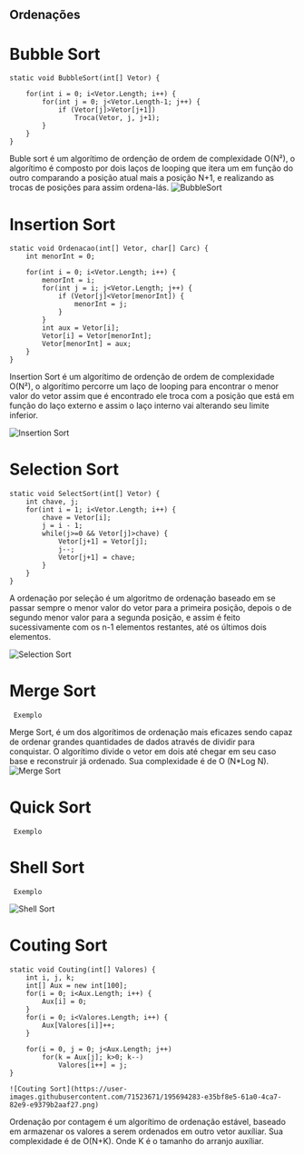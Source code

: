 ﻿## Ordenações

# Bubble Sort

	static void BubbleSort(int[] Vetor) {

	    for(int i = 0; i<Vetor.Length; i++) {
	        for(int j = 0; j<Vetor.Length-1; j++) {
	            if (Vetor[j]>Vetor[j+1])
	                Troca(Vetor, j, j+1);
	        }
	    }
	}
Buble sort é um algorítimo de ordenção de ordem de complexidade O(N²), o algorítimo é composto por dois laços de looping que itera um em função do outro comparando a posição atual mais a posição N+1, e realizando as trocas de posições para assim ordena-lás.
![BubbleSort](https://user-images.githubusercontent.com/71523671/195409233-5dc90cf1-8073-4487-8b8d-3ebb6666ec38.png)

# Insertion Sort

	static void Ordenacao(int[] Vetor, char[] Carc) {
		int menorInt = 0;

		for(int i = 0; i<Vetor.Length; i++) {
			menorInt = i;
			for(int j = i; j<Vetor.Length; j++) {
				if (Vetor[j]<Vetor[menorInt]) {
					menorInt = j;
				}
			}
			int aux = Vetor[i];
			Vetor[i] = Vetor[menorInt];
			Vetor[menorInt] = aux;
		}
	}

Insertion Sort é um algorítimo de ordenção de ordem de complexidade O(N²), o algorítimo percorre um laço de looping para encontrar o menor valor do vetor assim que é encontrado ele troca com a posição que está em função do laço externo e assim o laço interno vai alterando seu limite inferior.

![Insertion Sort](https://user-images.githubusercontent.com/71523671/195409268-2b8db607-e196-4e9f-926d-5617be9dcd46.png)

# Selection Sort

	static void SelectSort(int[] Vetor) {
		int chave, j;
		for(int i = 1; i<Vetor.Length; i++) {
			chave = Vetor[i];
			j = i - 1;
			while(j>=0 && Vetor[j]>chave) {
				Vetor[j+1] = Vetor[j];
				j--;			
				Vetor[j+1] = chave;
			}
		}					
	}
A ordenação por seleção é um algoritmo de ordenação baseado em se passar sempre o menor valor do vetor para a primeira posição, depois o de segundo menor valor para a segunda posição, e assim é feito sucessivamente com os n-1 elementos restantes, até os últimos dois elementos.

![Selection Sort](https://user-images.githubusercontent.com/71523671/195409329-61ae7c94-1860-4761-8a2e-b8ea2031f66d.png)

# Merge Sort

	 Exemplo
Merge Sort, é um dos algorítimos de ordenação mais eficazes sendo capaz de ordenar grandes quantidades de dados através de dividir para conquistar. O algorítimo divide o vetor em dois até chegar em seu caso base e reconstruir já ordenado. Sua complexidade é de O (N*Log N).
![Merge Sort](https://user-images.githubusercontent.com/71523671/195409353-abf182ce-f95f-4e55-a2ed-05d035fed6bc.png)

# Quick Sort

	 Exemplo
# Shell Sort

	 Exemplo
![Shell Sort](https://user-images.githubusercontent.com/71523671/195409449-ebdc7519-887d-4fe8-b3b1-d6363fd0e95a.png)

# Couting Sort

 	static void Couting(int[] Valores) {
		int i, j, k;
		int[] Aux = new int[100];
		for(i = 0; i<Aux.Length; i++) {
			Aux[i] = 0;
		}
		for(i = 0; i<Valores.Length; i++) {
			Aux[Valores[i]]++;
		}

		for(i = 0, j = 0; j<Aux.Length; j++)
			for(k = Aux[j]; k>0; k--)
				Valores[i++] = j;
	}
	
	![Couting Sort](https://user-images.githubusercontent.com/71523671/195694283-e35bf8e5-61a0-4ca7-82e9-e9379b2aaf27.png)
	
Ordenação por contagem é um algorítimo de ordenação estável, baseado em armazenar os valores a serem ordenados em outro vetor auxíliar. Sua complexidade é
de O(N+K). Onde K é o tamanho do arranjo auxíliar.


